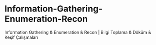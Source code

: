 # Information-Gathering-Enumeration-Recon
Information Gathering &amp; Enumeration &amp; Recon | Bilgi Toplama &amp; Döküm &amp; Keşif Çalışmaları

